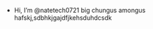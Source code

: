 - Hi, I’m @natetech0721
big chungus amongus hafskj,sdbhkjgajdfjkehsduhdcsdk
<!---
natetech0721/natetech0721 is a ✨ special ✨ repository because its `README.md` (this file) appears on your GitHub profile.
You can click the Preview link to take a look at your changes.
--->
